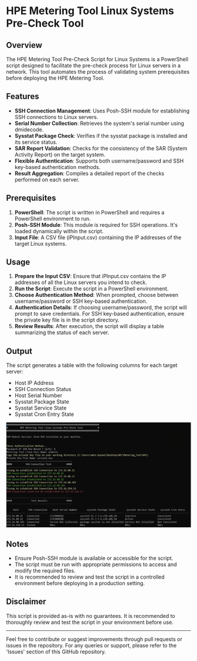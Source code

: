 # HPE Metering Tool Linux Systems Pre-Check Tool

## Overview
The HPE Metering Tool Pre-Check Script for Linux Systems is a PowerShell script designed to facilitate the pre-check process for Linux servers in a network. This tool automates the process of validating system prerequisites before deploying the HPE Metering Tool.

## Features
- **SSH Connection Management**: Uses Posh-SSH module for establishing SSH connections to Linux servers.
- **Serial Number Collection**: Retrieves the system's serial number using dmidecode.
- **Sysstat Package Check**: Verifies if the sysstat package is installed and its service status.
- **SAR Report Validation**: Checks for the consistency of the SAR (System Activity Report) on the target system.
- **Flexible Authentication**: Supports both username/password and SSH key-based authentication methods.
- **Result Aggregation**: Compiles a detailed report of the checks performed on each server.

## Prerequisites
1. **PowerShell**: The script is written in PowerShell and requires a PowerShell environment to run.
2. **Posh-SSH Module**: This module is required for SSH operations. It's loaded dynamically within the script.
3. **Input File**: A CSV file (iPInput.csv) containing the IP addresses of the target Linux systems.

## Usage
1. **Prepare the Input CSV**: Ensure that iPInput.csv contains the IP addresses of all the Linux servers you intend to check.
2. **Run the Script**: Execute the script in a PowerShell environment.
3. **Choose Authentication Method**: When prompted, choose between username/password or SSH key-based authentication.
4. **Authentication Details**: If choosing username/password, the script will prompt to save credentials. For SSH key-based authentication, ensure the private key file is in the script directory.
5. **Review Results**: After execution, the script will display a table summarizing the status of each server.

## Output
The script generates a table with the following columns for each target server:
- Host IP Address
- SSH Connection Status
- Host Serial Number
- Sysstat Package State
- Sysstat Service State
- Sysstat Cron Entry State

![Alt text](image.png)

## Notes
- Ensure Posh-SSH module is available or accessible for the script.
- The script must be run with appropriate permissions to access and modify the required files.
- It is recommended to review and test the script in a controlled environment before deploying in a production setting.

## Disclaimer
This script is provided as-is with no guarantees. It is recommended to thoroughly review and test the script in your environment before use.

---

Feel free to contribute or suggest improvements through pull requests or issues in the repository. For any queries or support, please refer to the 'Issues' section of this GitHub repository.
